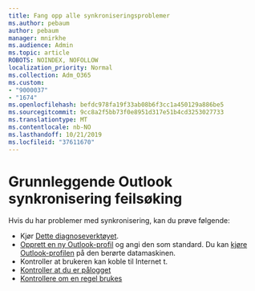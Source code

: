 ```yaml
---
title: Fang opp alle synkroniseringsproblemer
ms.author: pebaum
author: pebaum
manager: mnirkhe
ms.audience: Admin
ms.topic: article
ROBOTS: NOINDEX, NOFOLLOW
localization_priority: Normal
ms.collection: Adm_O365
ms.custom:
- "9000037"
- "1674"
ms.openlocfilehash: befdc978fa19f33ab08b6f3cc1a450129a886be5
ms.sourcegitcommit: 9cc8a2f5bb73f0e8951d317e51b4cd3253027733
ms.translationtype: MT
ms.contentlocale: nb-NO
ms.lasthandoff: 10/21/2019
ms.locfileid: "37611670"
---
```

# <a name="basic-outlook-sync-troubleshooting"></a>Grunnleggende Outlook synkronisering feilsøking

Hvis du har problemer med synkronisering, kan du prøve følgende:

- Kjør [Dette diagnoseverktøyet](https://aka.ms/sara-outlooksendreceive).
- [Opprett en ny Outlook-profil](https://support.office.com/article/f544c1ba-3352-4b3b-be0b-8d42a540459d) og angi den som standard. Du kan [kjøre Outlook-profilen](https://aka.ms/SaRA-OutlookSetupProfile) på den berørte datamaskinen.
- Kontroller at brukeren kan koble til Internet t. 
- [Kontroller at du er pålogget](https://support.office.com/article/2460e4a8-16c7-47fc-b204-b1549275aac9)
- [Kontrollere om en regel brukes](https://support.office.com/article/C24F5DEA-9465-4DF4-AD17-A50704D66C59)
